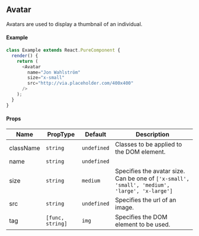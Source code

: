 ## Avatar
Avatars are used to display a thumbnail of an individual.

#### Example
``` javascript
class Example extends React.PureComponent {
  render() {
    return (
      <Avatar
        name="Jon Wahlström"
        size="x-small"
        src="http://via.placeholder.com/400x400"
      />
    );
  }
}
```

#### Props
| Name      | PropType | Default   | Description |
|-----------|----------|-----------|-------------|
| className | `string` | `undefined` | Classes to be applied to the DOM element. |
| name      | `string` | `undefined` | |
| size      | `string` | `medium`    | Specifies the avatar size. Can be one of `['x-small', 'small', 'medium', 'large', 'x-large']` |
| src       | `string` | `undefined` | Specifies the url of an image. |
| tag       | `[func, string]`| `img`| Specifies the DOM element to be used. |
